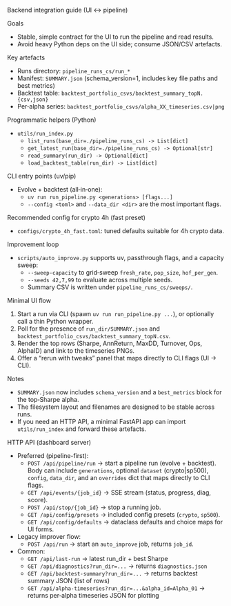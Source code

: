 Backend integration guide (UI ↔ pipeline)

Goals
- Stable, simple contract for the UI to run the pipeline and read results.
- Avoid heavy Python deps on the UI side; consume JSON/CSV artefacts.

Key artefacts
- Runs directory: `pipeline_runs_cs/run_*`
- Manifest: `SUMMARY.json` (schema_version=1, includes key file paths and best metrics)
- Backtest table: `backtest_portfolio_csvs/backtest_summary_topN.{csv,json}`
- Per‑alpha series: `backtest_portfolio_csvs/alpha_XX_timeseries.csv|png`

Programmatic helpers (Python)
- `utils/run_index.py`
  - `list_runs(base_dir=./pipeline_runs_cs) -> List[dict]`
  - `get_latest_run(base_dir=./pipeline_runs_cs) -> Optional[str]`
  - `read_summary(run_dir) -> Optional[dict]`
  - `load_backtest_table(run_dir) -> List[dict]`

CLI entry points (uv/pip)
- Evolve + backtest (all‑in‑one):
  - `uv run run_pipeline.py <generations> [flags...]`
  - `--config <toml>` and `--data_dir <dir>` are the most important flags.

Recommended config for crypto 4h (fast preset)
- `configs/crypto_4h_fast.toml`: tuned defaults suitable for 4h crypto data.

Improvement loop
- `scripts/auto_improve.py` supports uv, passthrough flags, and a capacity sweep:
  - `--sweep-capacity` to grid‑sweep `fresh_rate`, `pop_size`, `hof_per_gen`.
  - `--seeds 42,7,99` to evaluate across multiple seeds.
  - Summary CSV is written under `pipeline_runs_cs/sweeps/`.

Minimal UI flow
1) Start a run via CLI (spawn `uv run run_pipeline.py ...`), or optionally call a thin Python wrapper.
2) Poll for the presence of `run_dir/SUMMARY.json` and `backtest_portfolio_csvs/backtest_summary_topN.csv`.
3) Render the top rows (Sharpe, AnnReturn, MaxDD, Turnover, Ops, AlphaID) and link to the timeseries PNGs.
4) Offer a “rerun with tweaks” panel that maps directly to CLI flags (UI → CLI).

Notes
- `SUMMARY.json` now includes `schema_version` and a `best_metrics` block for the top‑Sharpe alpha.
- The filesystem layout and filenames are designed to be stable across runs.
- If you need an HTTP API, a minimal FastAPI app can import `utils/run_index` and forward these artefacts.

HTTP API (dashboard server)
- Preferred (pipeline-first):
  - `POST /api/pipeline/run` → start a pipeline run (evolve + backtest). Body can include `generations`, optional `dataset` (crypto|sp500), `config`, `data_dir`, and an `overrides` dict that maps directly to CLI flags.
  - `GET /api/events/{job_id}` → SSE stream (status, progress, diag, score).
  - `POST /api/stop/{job_id}` → stop a running job.
  - `GET /api/config/presets` → included config presets (`crypto`, `sp500`).
  - `GET /api/config/defaults` → dataclass defaults and choice maps for UI forms.
- Legacy improver flow:
  - `POST /api/run` → start an `auto_improve` job, returns `job_id`.
- Common:
  - `GET /api/last-run` → latest run_dir + best Sharpe
  - `GET /api/diagnostics?run_dir=...` → returns `diagnostics.json`
  - `GET /api/backtest-summary?run_dir=...` → returns backtest summary JSON (list of rows)
  - `GET /api/alpha-timeseries?run_dir=...&alpha_id=Alpha_01` → returns per‑alpha timeseries JSON for plotting
